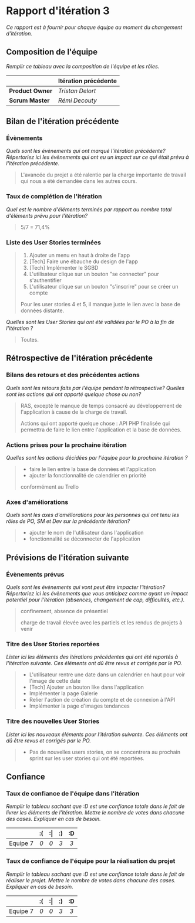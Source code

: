 # Rapport d'itération 3
*Ce rapport est à fournir pour chaque équipe au moment du changement d'itération.*

## Composition de l'équipe 
*Remplir ce tableau avec la composition de l'équipe et les rôles.*

| &nbsp;            | Itération précédente |
| ----------------- | -------------------- |
| **Product Owner** | *Tristan Delort*     |
| **Scrum Master**  | *Rémi Decouty*       |

## Bilan de l'itération précédente  
### Évènements 
*Quels sont les évènements qui ont marqué l'itération précédente? Répertoriez ici les évènements qui ont eu un impact sur ce qui était prévu à l'itération précédente.*

> L'avancée du projet a été ralentie par la charge importante de travail qui nous a été demandée dans les autres cours.

### Taux de complétion de l'itération  
*Quel est le nombre d'éléments terminés par rapport au nombre total d'éléments prévu pour l'itération?*

> 5/7 = 71,4%

### Liste des User Stories terminées

> 1. Ajouter un menu en haut à droite de l'app
> 2. [Tech] Faire une ébauche du design de l'app
> 3. [Tech] Implémenter le SGBD
> 4. L'utilisateur clique sur un bouton "se connecter" pour s'authentifier
> 5. L'utilisateur clique sur un bouton "s'inscrire" pour se créer un compte
>
> Pour les user stories 4 et 5, il manque juste le lien avec la base de données distante.

*Quelles sont les User Stories qui ont été validées par le PO à la fin de l'itération ?*

> Toutes.

## Rétrospective de l'itération précédente

### Bilans des retours et des précédentes actions 
*Quels sont les retours faits par l'équipe pendant la rétrospective? Quelles sont les actions qui ont apporté quelque chose ou non?*

> RAS, excepté le manque de temps consacré au développement de l'application à cause de la charge de travail.
>
> Actions qui ont apporté quelque chose : API PHP finalisée qui permettra de faire le lien entre l'application et la base de données.

### Actions prises pour la prochaine itération
*Quelles sont les actions décidées par l'équipe pour la prochaine itération ?*

> - faire le lien entre la base de données et l'application
> - ajouter la fonctionnalité de calendrier en priorité
>
> conformément au Trello

### Axes d'améliorations 
*Quels sont les axes d'améliorations pour les personnes qui ont tenu les rôles de PO, SM et Dev sur la précédente itération?*

> - ajouter le nom de l'utilisateur dans l'application
> - fonctionnalité se déconnecter de l'application

## Prévisions de l'itération suivante  
### Évènements prévus  
*Quels sont les évènements qui vont peut être impacter l'itération? Répertoriez ici les évènements que vous anticipez comme ayant un impact potentiel pour l'itération (absences, changement de cap, difficultés, etc.).*
> confinement, absence de présentiel
>
> charge de travail élevée avec les partiels et les rendus de projets à venir

### Titre des User Stories reportées  
*Lister ici les éléments des itérations précédentes qui ont été reportés à l'itération suivante. Ces éléments ont dû être revus et corrigés par le PO.*

> - L'utilisateur rentre une date dans un calendrier en haut pour voir l'image de cette date
> - [Tech] Ajouter un bouton like dans l'application
> - Implémenter la page Galerie
> - Relier l'action de création du compte et de connexion à l'API
> - Implémenter la page d'images tendances

### Titre des nouvelles User Stories  
*Lister ici les nouveaux éléments pour l'itération suivante. Ces éléments ont dû être revus et corrigés par le PO.*

> - Pas de nouvelles users stories, on se concentrera au prochain sprint sur les user stories qui ont été reportées.

## Confiance 
### Taux de confiance de l'équipe dans l'itération  
*Remplir le tableau sachant que :D est une confiance totale dans le fait de livrer les éléments de l'itération. Mettre le nombre de votes dans chacune des cases. Expliquer en cas de besoin.*

|          	| :( 	| :&#124; 	| :) 	| :D 	|
|:--------:	|:----:	|:----:	    |:----:	|:----:	|
| Equipe 7 	|  *0* 	|  *0* 	    |  *3* 	|  *3* 	|

### Taux de confiance de l'équipe pour la réalisation du projet 
*Remplir le tableau sachant que :D est une confiance totale dans le fait de réaliser le projet. Mettre le nombre de votes dans chacune des cases. Expliquer en cas de besoin.*

|          	| :( 	| :&#124; 	| :) 	| :D 	|
|:--------:	|:----:	|:----:	    |:----:	|:----:	|
| Equipe 7 	|  *0* 	|  *0* 	    |  *3* 	|  *3* 	|

 
